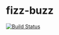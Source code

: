 # fizz-buzz
[![Build Status][travis-badge]][travis-badge-url]


[travis-badge]: https://travis-ci.org/tewan-dev/fizz-buzz.svg?branch=master
[travis-badge-url]: https://travis-ci.org/tewan-dev/fizz-buzz
